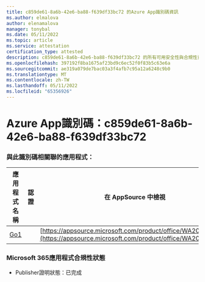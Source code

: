 ```yaml
---
title: c859de61-8a6b-42e6-ba88-f639df33bc72 的Azure App識別碼資訊
ms.author: elmalova
author: elenamalova
manager: tonybal
ms.date: 05/11/2022
ms.topic: article
ms.service: attestation
certification_type: attested
description: c859de61-8a6b-42e6-ba88-f639df33bc72 的所有可用安全性與合規性資訊。
ms.openlocfilehash: 397192f8ba1675af23bd9c6ec52f0f83b5c63e6a
ms.sourcegitcommit: ae319a079de7bac03a3f4afb7c95a12a6248c9b0
ms.translationtype: MT
ms.contentlocale: zh-TW
ms.lasthandoff: 05/11/2022
ms.locfileid: "65356926"
---
```

# <a name="azure-app-id-c859de61-8a6b-42e6-ba88-f639df33bc72"></a>Azure App識別碼：c859de61-8a6b-42e6-ba88-f639df33bc72


### <a name="apps-associated-with-this-id"></a>與此識別碼相關聯的應用程式：
| **應用程式名稱** | **認證** | **在 AppSource 中檢視** |
|--------------|---------------|-----------------------|
| [Go1](../forward/WA200001484.md) |  | [https://appsource.microsoft.com/product/office/WA200001484](https://appsource.microsoft.com/product/office/WA200001484) |

### <a name="microsoft-365-app-compliance-status"></a>Microsoft 365應用程式合規性狀態
- Publisher證明狀態：已完成
